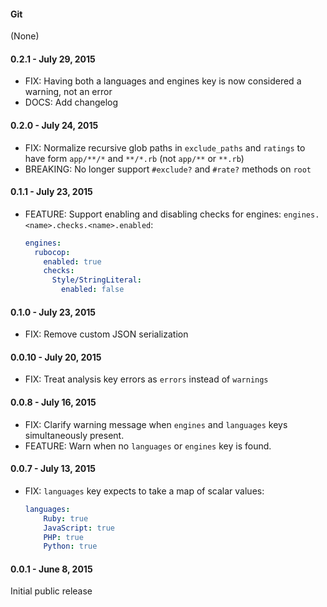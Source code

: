 #### Git

(None)

#### 0.2.1 - July 29, 2015

- FIX: Having both a languages and engines key is now considered a warning, not
  an error
- DOCS: Add changelog

#### 0.2.0 - July 24, 2015

- FIX: Normalize recursive glob paths in `exclude_paths` and `ratings` to have
  form `app/**/*` and `**/*.rb` (not `app/**` or `**.rb`)
- BREAKING: No longer support `#exclude?` and `#rate?` methods on `root`

#### 0.1.1 - July 23, 2015

- FEATURE: Support enabling and disabling checks for engines:
  `engines.<name>.checks.<name>.enabled`:

  ```yaml
  engines:
    rubocop:
      enabled: true
      checks:
        Style/StringLiteral:
          enabled: false
  ```

#### 0.1.0 - July 23, 2015

- FIX: Remove custom JSON serialization

#### 0.0.10 - July 20, 2015

- FIX: Treat analysis key errors as `errors` instead of `warnings`

#### 0.0.8 - July 16, 2015

- FIX: Clarify warning message when `engines` and `languages` keys
  simultaneously present.
- FEATURE: Warn when no `languages` or `engines` key is found.

#### 0.0.7 - July 13, 2015

- FIX: `languages` key expects to take a map of scalar values:

  ```yaml
  languages:
      Ruby: true
      JavaScript: true
      PHP: true
      Python: true
  ```

#### 0.0.1 - June 8, 2015

Initial public release
